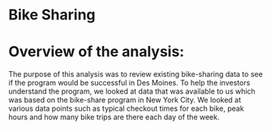 # Bike Sharing

# Overview of the analysis:

The purpose of this analysis was to review existing bike-sharing data to see if the program would be successful in Des Moines.  To help the investors understand the program, we looked at data that was available to us which was based on the bike-share program in New York City.  We looked at various data points such as typical checkout times for each bike, peak hours and how many bike trips are there each day of the week.

